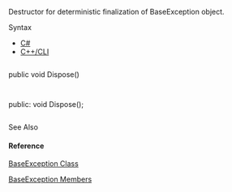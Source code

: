 Destructor for deterministic finalization of BaseException object.

Syntax

* [C#](#i-syntax-CS)
* [C++/CLI](#i-syntax-CPP2005)

```
```
public void Dispose()
```
```

```
```
public:
void Dispose();
```
```



See Also

#### Reference

[BaseException Class](Eplan.EplApi.Baseu~Eplan.EplApi.Base.BaseException.html)
  
[BaseException Members](Eplan.EplApi.Baseu~Eplan.EplApi.Base.BaseException_members.html)